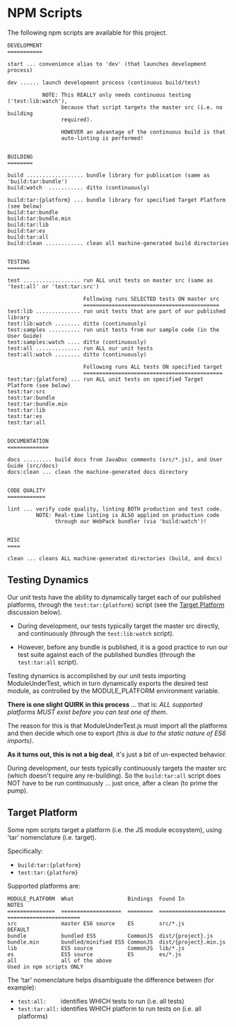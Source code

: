 # NPM Scripts

The following npm scripts are available for this project.

```
DEVELOPMENT
===========

start ... convenience alias to 'dev' (that launches development process)

dev ...... launch development process (continuous build/test)

           NOTE: This REALLY only needs continuous testing ('test:lib:watch'),
                 because that script targets the master src (i.e. no building
                 required).

                 HOWEVER an advantage of the continuous build is that
                 auto-linting is performed!


BUILDING
========

build .................. bundle library for publication (same as 'build:tar:bundle')
build:watch  ........... ditto (continuously)

build:tar:{platform} ... bundle library for specified Target Platform (see below)
build:tar:bundle
build:tar:bundle.min
build:tar:lib
build:tar:es
build:tar:all
build:clean ............ clean all machine-generated build directories


TESTING
=======

test .................. run ALL unit tests on master src (same as 'test:all' or 'test:tar:src')

                        Following runs SELECTED tests ON master src
                        ===========================================
test:lib .............. run unit tests that are part of our published library
test:lib:watch ........ ditto (continuously)
test:samples .......... run unit tests from our sample code (in the User Guide)
test:samples:watch .... ditto (continuously)
test:all .............. run ALL our unit tests
test:all:watch ........ ditto (continuously)

                        Following runs ALL tests ON specified target
                        ============================================
test:tar:{platform} ... run ALL unit tests on specified Target Platform (see below)
test:tar:src
test:tar:bundle
test:tar:bundle.min
test:tar:lib
test:tar:es
test:tar:all


DOCUMENTATION
=============

docs ......... build docs from JavaDoc comments (src/*.js), and User Guide (src/docs)
docs:clean ... clean the machine-generated docs directory


CODE QUALITY
============

lint ... verify code quality, linting BOTH production and test code.
         NOTE: Real-time linting is ALSO applied on production code
               through our WebPack bundler (via 'build:watch')!


MISC
====

clean ... cleans ALL machine-generated directories (build, and docs)
```



## Testing Dynamics

Our unit tests have the ability to dynamically target each of our
published platforms, through the `test:tar:{platform}` script (see the
[Target Platform](#target-platform) discussion below).

- During development, our tests typically target the master src
  directly, and continuously (through the `test:lib:watch` script).
  
- However, before any bundle is published, it is a good practice to run
  our test suite against each of the published bundles (through the
  `test:tar:all` script).

Testing dynamics is accomplished by our unit tests importing
ModuleUnderTest, which in turn dynamically exports the desired test
module, as controlled by the MODULE_PLATFORM environment variable.

**There is one slight QUIRK in this process** ... that is: *ALL
supported platforms MUST exist before you can test one of them*.

The reason for this is that ModuleUnderTest.js must import all the
platforms and then decide which one to export *(this is due to the
static nature of ES6 imports)*.

**As it turns out, this is not a big deal**, it's just a bit of
un-expected behavior.

During development, our tests typically continuously targets the
master src (which doesn't require any re-building).  So the
`build:tar:all` script does NOT have to be run continuously ... just
once, after a clean (to prime the pump).




## Target Platform

Some npm scripts target a platform (i.e. the JS module ecosystem),
using 'tar' nomenclature (i.e. target).

Specifically:

 - `build:tar:{platform}`
 - `test:tar:{platform}`

Supported platforms are:

```
MODULE_PLATFORM  What                 Bindings  Found In               NOTES                             
===============  ===================  ========  =====================  =======================
src              master ES6 source    ES        src/*.js               DEFAULT
bundle           bundled ES5          CommonJS  dist/{project}.js                                        
bundle.min       bundled/minified ES5 CommonJS  dist/{project}.min.js                                    
lib              ES5 source           CommonJS  lib/*.js                                                 
es               ES5 source           ES        es/*.js                                                  
all              all of the above                                      Used in npm scripts ONLY
```

The 'tar' nomenclature helps disambiguate the difference between (for example):
 - `test:all:    ` identifies WHICH tests to run (i.e. all tests)
 - `test:tar:all:` identifies WHICH platform to run tests on (i.e. all platforms)
